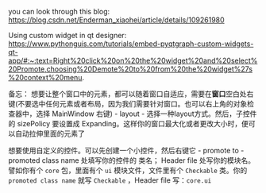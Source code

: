 you can look through this blog: https://blog.csdn.net/Enderman_xiaohei/article/details/109261980

Using custom widget in qt designer: https://www.pythonguis.com/tutorials/embed-pyqtgraph-custom-widgets-qt-app/#:~:text=Right%20click%20on%20the%20widget%20and%20select%20Promote,choosing%20Demote%20to%20from%20the%20widget%27s%20context%20menu.

备忘：
想要让整个窗口中的元素，都可以随着窗口自适应，需要在**窗口**空白处右键(不要选中任何元素或者布局，因为我们需要针对窗口。也可以右上角的对象检查器中，选择 MainWindow 右键) - layout - 选择一种layout方式。然后，子控件的 sizePolicy 要设置成 Expanding。这样你的窗口最大化或者更改大小时，便可以自动拉伸里面的元素了

想要使用自定义的控件。可以先创建一个小控件，然后右键它 - promote to - promoted class name 处填写你的控件的 类名； Header file 处写你的模块名。
譬如你有个 `core` 包，里面有个 `ui` 模块文件，文件里有个 `Checkable` 类。你的 `promoted class name` 就写 `Checkable` ，Header file 写：`core.ui` 
